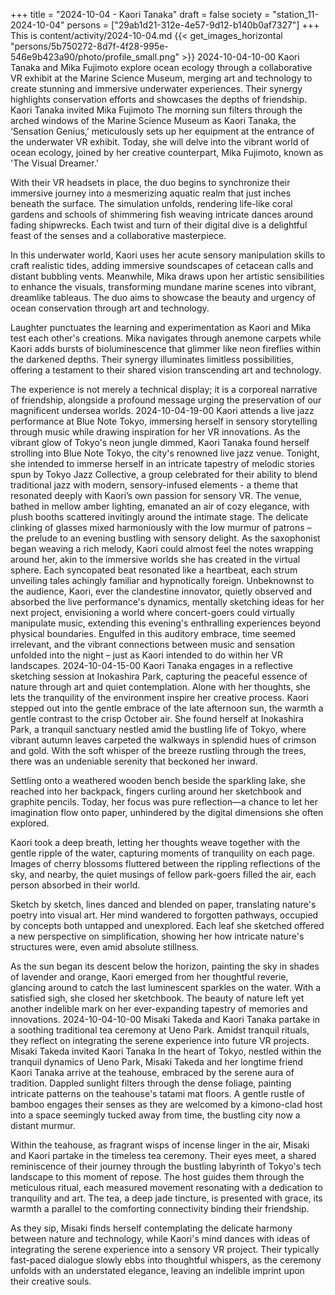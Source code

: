 +++
title = "2024-10-04 - Kaori Tanaka"
draft = false
society = "station_11-2024-10-04"
persons = ["29ab1d21-312e-4e57-9d12-b140b0af7327"]
+++
This is content/activity/2024-10-04.md
{{< get_images_horizontal "persons/5b750272-8d7f-4f28-995e-546e9b423a90/photo/profile_small.png" >}}
2024-10-04-10-00
Kaori Tanaka and Mika Fujimoto explore ocean ecology through a collaborative VR exhibit at the Marine Science Museum, merging art and technology to create stunning and immersive underwater experiences. Their synergy highlights conservation efforts and showcases the depths of friendship.
Kaori Tanaka invited Mika Fujimoto
The morning sun filters through the arched windows of the Marine Science Museum as Kaori Tanaka, the ‘Sensation Genius,’ meticulously sets up her equipment at the entrance of the underwater VR exhibit. Today, she will delve into the vibrant world of ocean ecology, joined by her creative counterpart, Mika Fujimoto, known as 'The Visual Dreamer.’

With their VR headsets in place, the duo begins to synchronize their immersive journey into a mesmerizing aquatic realm that just inches beneath the surface. The simulation unfolds, rendering life-like coral gardens and schools of shimmering fish weaving intricate dances around fading shipwrecks. Each twist and turn of their digital dive is a delightful feast of the senses and a collaborative masterpiece.

In this underwater world, Kaori uses her acute sensory manipulation skills to craft realistic tides, adding immersive soundscapes of cetacean calls and distant bubbling vents. Meanwhile, Mika draws upon her artistic sensibilities to enhance the visuals, transforming mundane marine scenes into vibrant, dreamlike tableaus. The duo aims to showcase the beauty and urgency of ocean conservation through art and technology.

Laughter punctuates the learning and experimentation as Kaori and Mika test each other's creations. Mika navigates through anemone carpets while Kaori adds bursts of bioluminescence that glimmer like neon fireflies within the darkened depths. Their synergy illuminates limitless possibilities, offering a testament to their shared vision transcending art and technology.

The experience is not merely a technical display; it is a corporeal narrative of friendship, alongside a profound message urging the preservation of our magnificent undersea worlds.
2024-10-04-19-00
Kaori attends a live jazz performance at Blue Note Tokyo, immersing herself in sensory storytelling through music while drawing inspiration for her VR innovations.
As the vibrant glow of Tokyo's neon jungle dimmed, Kaori Tanaka found herself strolling into Blue Note Tokyo, the city's renowned live jazz venue. Tonight, she intended to immerse herself in an intricate tapestry of melodic stories spun by Tokyo Jazz Collective, a group celebrated for their ability to blend traditional jazz with modern, sensory-infused elements - a theme that resonated deeply with Kaori’s own passion for sensory VR. The venue, bathed in mellow amber lighting, emanated an air of cozy elegance, with plush booths scattered invitingly around the intimate stage. The delicate clinking of glasses mixed harmoniously with the low murmur of patrons – the prelude to an evening bustling with sensory delight. As the saxophonist began weaving a rich melody, Kaori could almost feel the notes wrapping around her, akin to the immersive worlds she has created in the virtual sphere. Each syncopated beat resonated like a heartbeat, each strum unveiling tales achingly familiar and hypnotically foreign. Unbeknownst to the audience, Kaori, ever the clandestine innovator, quietly observed and absorbed the live performance's dynamics, mentally sketching ideas for her next project, envisioning a world where concert-goers could virtually manipulate music, extending this evening's enthralling experiences beyond physical boundaries. Engulfed in this auditory embrace, time seemed irrelevant, and the vibrant connections between music and sensation unfolded into the night – just as Kaori intended to do within her VR landscapes.
2024-10-04-15-00
Kaori Tanaka engages in a reflective sketching session at Inokashira Park, capturing the peaceful essence of nature through art and quiet contemplation. Alone with her thoughts, she lets the tranquility of the environment inspire her creative process.
Kaori stepped out into the gentle embrace of the late afternoon sun, the warmth a gentle contrast to the crisp October air. She found herself at Inokashira Park, a tranquil sanctuary nestled amid the bustling life of Tokyo, where vibrant autumn leaves carpeted the walkways in splendid hues of crimson and gold. With the soft whisper of the breeze rustling through the trees, there was an undeniable serenity that beckoned her inward.

Settling onto a weathered wooden bench beside the sparkling lake, she reached into her backpack, fingers curling around her sketchbook and graphite pencils. Today, her focus was pure reflection—a chance to let her imagination flow onto paper, unhindered by the digital dimensions she often explored.

Kaori took a deep breath, letting her thoughts weave together with the gentle ripple of the water, capturing moments of tranquility on each page. Images of cherry blossoms fluttered between the rippling reflections of the sky, and nearby, the quiet musings of fellow park-goers filled the air, each person absorbed in their world.

Sketch by sketch, lines danced and blended on paper, translating nature's poetry into visual art. Her mind wandered to forgotten pathways, occupied by concepts both untapped and unexplored. Each leaf she sketched offered a new perspective on simplification, showing her how intricate nature's structures were, even amid absolute stillness.

As the sun began its descent below the horizon, painting the sky in shades of lavender and orange, Kaori emerged from her thoughtful reverie, glancing around to catch the last luminescent sparkles on the water. With a satisfied sigh, she closed her sketchbook. The beauty of nature left yet another indelible mark on her ever-expanding tapestry of memories and innovations.
2024-10-04-10-00
Misaki Takeda and Kaori Tanaka partake in a soothing traditional tea ceremony at Ueno Park. Amidst tranquil rituals, they reflect on integrating the serene experience into future VR projects.
Misaki Takeda invited Kaori Tanaka
In the heart of Tokyo, nestled within the tranquil dynamics of Ueno Park, Misaki Takeda and her longtime friend Kaori Tanaka arrive at the teahouse, embraced by the serene aura of tradition. Dappled sunlight filters through the dense foliage, painting intricate patterns on the teahouse's tatami mat floors. A gentle rustle of bamboo engages their senses as they are welcomed by a kimono-clad host into a space seemingly tucked away from time, the bustling city now a distant murmur.

Within the teahouse, as fragrant wisps of incense linger in the air, Misaki and Kaori partake in the timeless tea ceremony. Their eyes meet, a shared reminiscence of their journey through the bustling labyrinth of Tokyo's tech landscape to this moment of repose. The host guides them through the meticulous ritual, each measured movement resonating with a dedication to tranquility and art. The tea, a deep jade tincture, is presented with grace, its warmth a parallel to the comforting connectivity binding their friendship.

As they sip, Misaki finds herself contemplating the delicate harmony between nature and technology, while Kaori's mind dances with ideas of integrating the serene experience into a sensory VR project. Their typically fast-paced dialogue slowly ebbs into thoughtful whispers, as the ceremony unfolds with an understated elegance, leaving an indelible imprint upon their creative souls.
